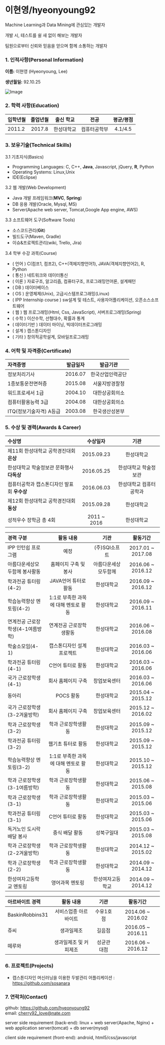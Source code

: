 # 이현영/hyeonyoung92

Machine Learning과 Data Mining에 관심있는 개발자  

개발 시, 테스트를 쉴 새 없이 해보는 개발자

팀원으로부터 신뢰와 믿음을 얻으며 함께 소통하는 개발자  


### 1. 인적사항(Personal Information)  

  **이름:** 이현영 (Hyeonyoung, Lee)
  
  **생년월일:** 92.10.25  

  ![Image](https://github.com/hyeonyoung92/Resume/blob/master/image/hyoenyoung.JPG)
  
### 2. 학력 사항(Education)  

| 입학년월 | 졸업년월 | 출신 학교 |전공 | 평균/평점 | 
| :---         |     :---:      |        :---:   |    :---:      | :---:       |  
| 2011.2 | 2017.8 | 한성대학교   |컴퓨터공학부 | 4.1/4.5 |

### 3. 보유기술(Technical Skills)

3.1  기초지식(Basics)
* Programming Languages: C, C++, __Java__, Javascript, jQuery, __R__, Python
* Operating Systems: Linux,Unix
* IDE(Eclipse)

3.2 웹 개발(Web Development)
* Java 개발 프레임워크(__MVC__, __Spring__)
* DB 응용 개발(Oracle, Mysql, MS)
* Server(Apache web server, Tomcat,Google App engine, AWS)

3.3 소프트웨어 도구(Software Tools)
* 소스코드관리(__Git__)
* 빌드도구(Maven, Gradle)
* 이슈&프로젝트관리(wiki, Trello, Jira)

3.4 학부 수강 과목(Course)
* ( 언어 ) C(컴프1, 컴프2), C++(객체지향언어1), JAVA(객체지향언어2), R, Python
* ( 통신 ) 네트워크와 데이터통신 
* ( 이론 ) 자료구조, 알고리즘, 컴퓨터구조, 프로그래밍언어론, 설계패턴
* ( DB ) 데이터베이스
* ( OS ) 운영체제(Unix), 고급시스템프로그래밍(Linux)
* ( IPP Internship course ) sw설계 및 테스트, 사용자어플리케이션, 오픈소스소프트웨어
* ( 웹 ) 웹 프로그래밍(Html, Css, JavaScript), 서버프로그래밍(Spring)
* ( 수학 ) 이산수학, 선형대수, 확률과 통계
* ( 데이터기반 ) 데이터 마이닝, 빅데이터프로그래밍
* ( 설계 ) 캡스톤디자인
* ( 기타 ) 창의적공학설계, 모바일프로그래밍



### 4. 어학 및 자격증(Certificate)
| 자격증명 | 발급일자  | 발급기관|
| :---         |     :---:      |         :---:   | 
| 정보처리기사 | 2016.07 | 한국산업인력공단 | 
| 1종보통운전면허증 | 2015.08 | 서울지방경찰청 | 
| 워드프로세서 1급 | 2004.10 | 대한상공회의소 | 
| 컴퓨터활용능력 3급 | 2004.08 | 대한상공회의소 | 
| ITQ(정보기술자격) A등급 | 2003.08 | 한국생산성본부 | 

### 5. 수상 및 경력(Awards & Career)

| 수상명 | 수상일자 | 기관 |
| :---         |     :---:      |         :---:    |
| 제11회 한성대학교 공학경진대회 **은상**  | 2015.09.23      | 한성대학교   |
| 한성대학교 학술정보관 문화행사 **다독상** | 2016.05.25      | 한성대학교 학술정보관   |
| 컴퓨터공학과 캡스톤디자인 발표회 **우수상** | 2016.06.03      | 한성대학교 컴퓨터공학과   |
| 제12회 한성대학교 공학경진대회 **동상**  | 2015.09.28      | 한성대학교   |
| 성적우수 장학금 총 4회  | 2011 ~ 2016    | 한성대학교   |


| 경력 구분 | 활동 내용 | 기관 |활동기간 |
| :---         |     :---:      |        :---:   |    :---:      | 
| IPP 인턴쉽 프로그램 | 예정 | (주)SQI소프트 |2017.01 ~ 2017.08  |
| 아름다운세상모두함께 봉사활동 | 홈페이지 구축 및 봉사 | 아름다운세상모두함께 |2016.06 ~ 2016.12  |
| 학과전공 튜터링(4-2) | JAVA언어 튜터로 활동 | 한성대학교 |2016.09 ~ 2016.12  |
| 학습능력향상 멘토링(4-2) | 1:1로 부족한 과목에 대해 멘토로 활동 | 한성대학교 |2016.09 ~ 2016.11  |
| 연계전공 근로장학생(4-1여름방학) | 연계전공 근로장학생활동 | 한성대학교 |2016.06 ~ 2016.08  |
| 학술소모임(4-1) | 캡스톤디자인 설계프로젝트  | 한성대학교 |2016.03 ~ 2016.06  |
| 학과전공 튜터링(4-1) | C언어 튜터로 활동 | 한성대학교 |2016.03 ~ 2016.06  |
| 국가 근로장학생(4-1) | 회사 홈페이지 구축  | 창업보육센터 |2016.03 ~ 2016.06  |
| 동아리 | POCS 활동 | 한성대학교 |2015.04 ~ 2015.12  |
| 국가 근로장학생(3-2겨울방학) | 회사 홈페이지 구축  | 창업보육센터 |2015.12 ~ 2016.02  |
| 학과 근로장학생(3-2) | 학과 근로장학생활동 | 한성대학교 |2015.09 ~ 2015.12  |
| 학과전공 튜터링(3-2) | 웹기초 튜터로 활동 | 한성대학교 |2015.09 ~ 2015.12  |
| 학습능력향상 멘토링(3-2) | 1:1로 부족한 과목에 대해 멘토로 활동 | 한성대학교 |2015.10 ~ 2015.12  |
| 학과 근로장학생(3-1여름방학) | 학과 근로장학생활동 | 한성대학교 |2015.06 ~ 2015.08  |
| 학과 근로장학생(3-1) | 학과 근로장학생활동 | 한성대학교 |2015.03 ~ 2015.06  |
| 학과전공 튜터링(3-1) | C언어 튜터로 활동 | 한성대학교 |2015.03 ~ 2015.06  |
| 독거노인 도시락배달 봉사 | 중식 배달 활동 | 성북구일대 |2015.03 ~ 2015.08  |
| 학과 근로장학생(2-2겨울방학) | 학과 근로장학생활동 | 한성대학교 |2014.12 ~ 2015.02  |
| 학과 근로장학생(2-2) | 학과 근로장학생활동 | 한성대학교 |2014.09 ~ 2014.12  |
| 한성여자고등학교 멘토링 | 영어과목 멘토링 | 한성여자고등학교 |2014.09 ~ 2014.12  |


| 아르바이트 경력 | 활동 내용 | 기관 |활동기간 |
| :---         |     :---:      |        :---:   |    :---:      | 
| BaskinRobbins31 | 서비스업종 아르바이트 | 수유1호점 |2014.06 ~ 2016.02  |
| 쥬씨 | 생과일제조 | 길음점 |2016.05 ~ 2016.11  |
| 떼루와 | 생과일제조 및 커피제조 | 성균관대점 |2016.06 ~ 2016.12  |

### 6. 프로젝트(Projects)
* 캡스톤디자인 머신러닝을 이용한 두발관리 어플리케이션 : https://github.com/sosanara

### 7. 연락처(Contact)
github: https://github.com/hyeonyoung92  
email: cherry92_love@nate.com


server side requirement (back-end):
linux + web server(Apache, Nginx) + web application server(tomcat) + db server(mysql)

client side requirement (front-end):
android, html5/css/javascript 




